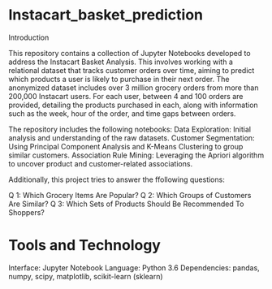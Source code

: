 # Instacart_basket_prediction


Introduction

This repository contains a collection of Jupyter Notebooks developed to address the Instacart Basket Analysis. This involves working with a relational dataset that tracks customer orders over time, aiming to predict which products a user is likely to purchase in their next order. The anonymized dataset includes over 3 million grocery orders from more than 200,000 Instacart users. For each user, between 4 and 100 orders are provided, detailing the products purchased in each, along with information such as the week, hour of the order, and time gaps between orders.

The repository includes the following notebooks:
Data Exploration: Initial analysis and understanding of the raw datasets.
Customer Segmentation: Using Principal Component Analysis and K-Means Clustering to group similar customers.
Association Rule Mining: Leveraging the Apriori algorithm to uncover product and customer-related associations.

Additionally, this project tries to answer the ffollowing questions:

Q 1: Which Grocery Items Are Popular?
Q 2: Which Groups of Customers Are Similar?
Q 3: Which Sets of Products Should Be Recommended To Shoppers?

# Tools and Technology

Interface: Jupyter Notebook
Language: Python 3.6
Dependencies: pandas, numpy, scipy, matplotlib, scikit-learn (sklearn)
